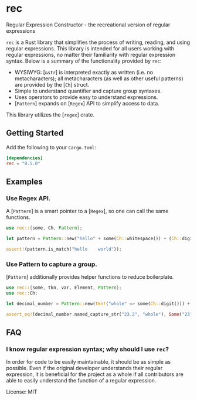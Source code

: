 # rec

Regular Expression Constructor - the recreational version of regular expressions

`rec` is a Rust library that simplifies the process of writing, reading, and using regular
expressions. This library is intended for all users working with regular expressions, no matter
their familiarity with regular expression syntax. Below is a summary of the functionality
provided by `rec`:

- WYSIWYG: [`&str`] is interpreted exactly as written (i.e. no metacharacters); all metacharacters
(as well as other useful patterns) are provided by the [`Ch`] struct.
- Simple to understand quantifier and capture group syntaxes.
- Uses operators to provide easy to understand expressions.
- [`Pattern`] expands on [`Regex`] API to simplify access to data.

This library utilizes the [`regex`] crate.

## Getting Started

Add the following to your `Cargo.toml`:

```toml
[dependencies]
rec = "0.5.0"
```

## Examples
### Use Regex API.
A [`Pattern`] is a smart pointer to a [`Regex`], so one can call the same functions.
```rust
use rec::{some, Ch, Pattern};

let pattern = Pattern::new("hello" + some(Ch::whitespace()) + (Ch::digit() | "world"));

assert!(pattern.is_match("hello    world"));
```

### Use Pattern to capture a group.
[`Pattern`] additionally provides helper functions to reduce boilerplate.
```rust
use rec::{some, tkn, var, Element, Pattern};
use rec::Ch;

let decimal_number = Pattern::new(tkn!("whole" => some(Ch::digit())) + "." + var(Ch::digit()));

assert_eq!(decimal_number.named_capture_str("23.2", "whole"), Some("23"));
```

## FAQ

### I know regular expression syntax; why should I use `rec`?

In order for code to be easily maintainable, it should be as simple as possible. Even if the
original developer understands their regular expression, it is beneficial for the project as a
whole if all contributors are able to easily understand the function of a regular expression.

License: MIT
